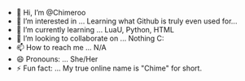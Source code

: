 - 👋 Hi, I’m @Chimeroo
- 👀 I’m interested in ... Learning what Github is truly even used for...
- 🌱 I’m currently learning ... LuaU, Python, HTML
- 💞️ I’m looking to collaborate on ... Nothing C:
- 📫 How to reach me ... N/A
- 😄 Pronouns: ... She/Her
- ⚡ Fun fact: ... My true online name is "Chime" for short.

<!---
Chimeroo/Chimeroo is a ✨ special ✨ repository because its `README.md` (this file) appears on your GitHub profile.
You can click the Preview link to take a look at your changes.
--->
